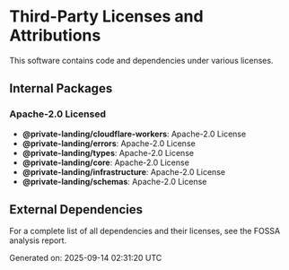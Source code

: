 # Third-Party Licenses and Attributions

This software contains code and dependencies under various licenses.

## Internal Packages

### Apache-2.0 Licensed
- **@private-landing/cloudflare-workers**: Apache-2.0 License
- **@private-landing/errors**: Apache-2.0 License
- **@private-landing/types**: Apache-2.0 License
- **@private-landing/core**: Apache-2.0 License
- **@private-landing/infrastructure**: Apache-2.0 License
- **@private-landing/schemas**: Apache-2.0 License

## External Dependencies

For a complete list of all dependencies and their licenses, see the FOSSA analysis report.

Generated on: 2025-09-14 02:31:20 UTC
